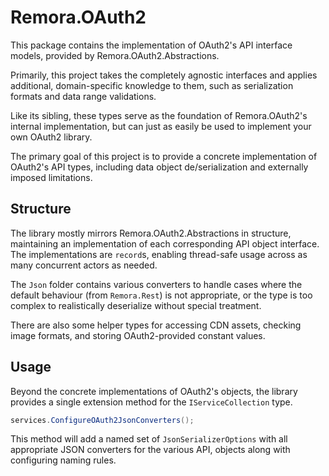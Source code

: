 Remora.OAuth2
==================

This package contains the implementation of OAuth2's API interface models, 
provided by Remora.OAuth2.Abstractions. 

Primarily, this project takes the completely agnostic interfaces and applies 
additional, domain-specific knowledge to them, such as serialization formats and
data range validations. 

Like its sibling, these types serve as the foundation of Remora.OAuth2's 
internal implementation, but can just as easily be used to implement your own 
OAuth2 library.

The primary goal of this project is to provide a concrete implementation of 
OAuth2's API types, including data object de/serialization and externally 
imposed limitations.

## Structure
The library mostly mirrors Remora.OAuth2.Abstractions in structure, 
maintaining an implementation of each corresponding API object interface. The 
implementations are `record`s, enabling thread-safe usage across as many 
concurrent actors as needed.

The `Json` folder contains various converters to handle cases where the default
behaviour (from `Remora.Rest`) is not appropriate, or the type is too complex to
realistically deserialize without special treatment.

There are also some helper types for accessing CDN assets, checking image
formats, and storing OAuth2-provided constant values. 

## Usage
Beyond the concrete implementations of OAuth2's objects, the library provides a
single extension method for the `IServiceCollection` type.

```c#
services.ConfigureOAuth2JsonConverters();
```

This method will add a named set of `JsonSerializerOptions` with all 
appropriate JSON converters for the various API, objects along with configuring 
naming rules.
